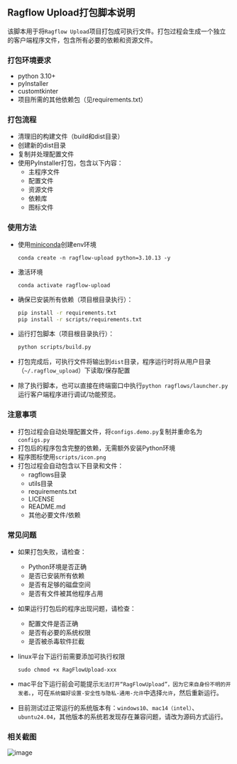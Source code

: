 ## Ragflow Upload打包脚本说明

该脚本用于将`Ragflow Upload`项目打包成可执行文件。打包过程会生成一个独立的客户端程序文件，包含所有必要的依赖和资源文件。

### 打包环境要求
- python 3.10+
- pyInstaller
- customtkinter
- 项目所需的其他依赖包（见requirements.txt）

### 打包流程
- 清理旧的构建文件（build和dist目录）
- 创建新的dist目录
- 复制并处理配置文件
- 使用PyInstaller打包，包含以下内容：
   - 主程序文件
   - 配置文件
   - 资源文件
   - 依赖库
   - 图标文件

### 使用方法

- 使用[miniconda](https://www.anaconda.com/docs/getting-started/miniconda/install#power-shell)创建env环境
   ```shell
   conda create -n ragflow-upload python=3.10.13 -y
   ```

- 激活环境
   ```shell
   conda activate ragflow-upload
   ```

- 确保已安装所有依赖（项目根目录执行）：
   ```bash
   pip install -r requirements.txt
   pip install -r scripts/requirements.txt
   ```

- 运行打包脚本（项目根目录执行）：
   ```bash
   python scripts/build.py
   ```

- 打包完成后，可执行文件将输出到`dist`目录，程序运行时将从用户目录（`~/.ragflow_upload`）下读取/保存配置

- 除了执行脚本，也可以直接在终端窗口中执行`python ragflows/launcher.py`运行客户端程序进行调试/功能预览。

### 注意事项
- 打包过程会自动处理配置文件，将`configs.demo.py`复制并重命名为`configs.py`
- 打包后的程序包含完整的依赖，无需额外安装Python环境
- 程序图标使用`scripts/icon.png`
- 打包过程会自动包含以下目录和文件：
  - ragflows目录
  - utils目录
  - requirements.txt
  - LICENSE
  - README.md
  - 其他必要文件/依赖

### 常见问题
- 如果打包失败，请检查：
   - Python环境是否正确
   - 是否已安装所有依赖
   - 是否有足够的磁盘空间
   - 是否有文件被其他程序占用

- 如果运行打包后的程序出现问题，请检查：
   - 配置文件是否正确
   - 是否有必要的系统权限
   - 是否被杀毒软件拦截

- linux平台下运行前需要添加可执行权限
   ```shell
   sudo chmod +x RagFlowUpload-xxx
   ```

- mac平台下运行前会可能提示`无法打开“RagFlowUpload”，因为它来自身份不明的开发者。`，可在`系统偏好设置-安全性与隐私-通用-允许`中选择`允许`，然后重新运行。

- 目前测试过正常运行的系统版本有：`windows10`、`mac14（intel）`、`ubuntu24.04`，其他版本的系统若发现存在兼容问题，请改为源码方式运行。

### 相关截图
![image](https://github.com/user-attachments/assets/4f657a35-6d4a-4e08-b507-a8c885f37134)
